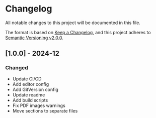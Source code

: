 # Changelog

All notable changes to this project will be documented in this file.

The format is based on [Keep a Changelog](https://keepachangelog.com/en/1.0.0/),
and this project adheres to [Semantic Versioning v2.0.0](https://semver.org/spec/v2.0.0.html).

## [1.0.0] - 2024-12

### Changed

- Update CI/CD
- Add editor config
- Add GitVersion config
- Update readme
- Add build scripts
- Fix PDF images warnings
- Move sections to separate files
